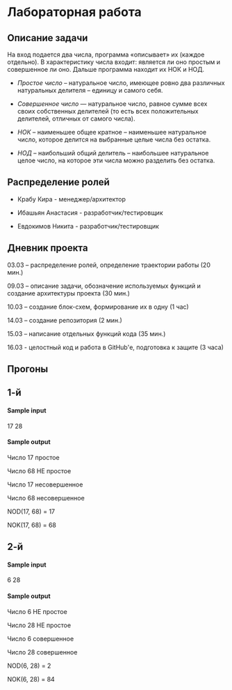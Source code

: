 # Лабораторная работа
## Описание задачи

На вход подается два числа, программа «описывает» их (каждое отдельно). В характеристику числа входит: является ли оно простым и совершенное ли оно. Дальше программа находит их НОК и НОД.  

- _Простое число_ – натуральное число, имеющее ровно два различных натуральных делителя – единицу и самого себя. 

- _Совершенное число_ — натуральное число, равное сумме всех своих собственных делителей (то есть всех положительных делителей, отличных от самого числа). 

- _НОК_ – наименьшее общее кратное – наименьшее натуральное число, которое делится на выбранные целые числа без остатка.

- _НОД_ – наибольший общий делитель – наибольшее натуральное целое число, на которое эти числа можно разделить без остатка.

## Распределение ролей

- Крабу Кира - менеджер/архитектор

- Ибашьян Анастасия - разработчик/тестировщик

- Евдокимов Никита - разработчик/тестировщик

## Дневник проекта

03.03 – распределение ролей, определение траектории работы (20 мин.)

09.03 – описание задачи, обозначение используемых функций и создание архитектуры проекта (30 мин.)

10.03 – создание блок-схем, формирование их в одну (1 час)

14.03 – создание репозитория (2 мин.)

15.03 – написание отдельных функций кода (35 мин.)

16.03 - целостный код и работа в GitHub'е, подготовка к защите (3 часа)

## Прогоны
## 1-й
#### Sample input
17 28
#### Sample output
Число 17 простое

Число 68 НЕ простое

Число 17 несовершенное

Число 68 несовершенное

NOD(17, 68) = 17

NOK(17, 68) = 68
## 2-й
#### Sample input
6 28
#### Sample output
Число 6 НЕ простое

Число 28 НЕ простое

Число 6 совершенное

Число 28 совершенное

NOD(6, 28) = 2

NOK(6, 28) = 84

